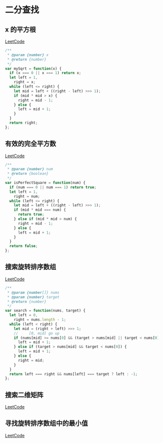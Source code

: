 # 二分查找

## x 的平方根

[LeetCode](https://leetcode.com/problems/sqrtx/)

```js
/**
 * @param {number} x
 * @return {number}
 */
var mySqrt = function(x) {
  if (x === 0 || x === 1) return x;
  let left = 1,
    right = x;
  while (left <= right) {
    let mid = left + ((right - left) >>> 1);
    if (mid * mid > x) {
      right = mid - 1;
    } else {
      left = mid + 1;
    }
  }
  return right;
};
```

## 有效的完全平方数

[LeetCode](https://leetcode.com/problems/valid-perfect-square/)

```js
/**
 * @param {number} num
 * @return {boolean}
 */
var isPerfectSquare = function(num) {
  if (num === 0 || num === 1) return true;
  let left = 1,
    right = num;
  while (left <= right) {
    let mid = left + ((right - left) >>> 1);
    if (mid * mid === num) {
      return true;
    } else if (mid * mid > num) {
      right = mid - 1;
    } else {
      left = mid + 1;
    }
  }
  return false;
};
```

## 搜索旋转排序数组

[LeetCode](https://leetcode.com/problems/search-in-rotated-sorted-array/)

```js
/**
 * @param {number[]} nums
 * @param {number} target
 * @return {number}
 */
var search = function(nums, target) {
  let left = 0,
    right = nums.length - 1;
  while (left < right) {
    let mid = (right + left) >>> 1;
    //     [0, mid] go up
    if (nums[mid] >= nums[0] && (target > nums[mid] || target < nums[0])) {
      left = mid + 1;
    } else if (target > nums[mid] && target < nums[0]) {
      left = mid + 1;
    } else {
      right = mid;
    }
  }
  return left === right && nums[left] === target ? left : -1;
};
```

## 搜索二维矩阵

[LeetCode](https://leetcode.com/problems/search-a-2d-matrix/)

## 寻找旋转排序数组中的最小值

[LeetCode](https://leetcode.com/problems/find-minimum-in-rotated-sorted-array/)
